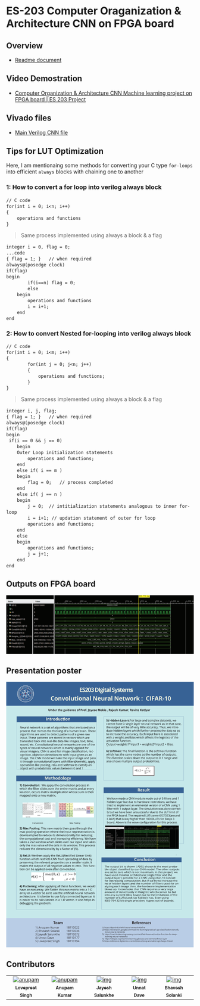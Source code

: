# ES-203 Computer Oraganization & Architecture CNN on FPGA board
## Overview
 - [Readme document](https://github.com/akcgjc007/ES203-COA-CNN/blob/main/CNN_ReadMe.pdf)

## Video Demostration
 - [Computer Organization & Architecture CNN Machine learning project on FPGA board | ES 203 Project](https://youtu.be/3J2X-j0z2M8)

## Vivado files
 - [Main Verilog CNN file](https://github.com/akcgjc007/ES203-COA-CNN/blob/main/Vivado%20CNN/CNN.srcs/sources_1/new/CNN.v)

## Tips for LUT Optimization
Here, I am mentionaing some methods for converting your C type `for-loops` into efficient `always` blocks with chaining one to another

### 1: How to convert a for loop into verilog always block
```
// C code
for(int i = 0; i<n; i++)
{
	operations and functions
}
```

> Same process implemented using always a block & a flag
```
integer i = 0, flag = 0;
...code
{ flag = 1; }	// when required
always@(posedge clock)
if(flag)
begin
		if(i==n) flag = 0;
		else
	begin
		operations and functions
		i = i+1;
	end
end
```

### 2: How to convert Nested for-looping into verilog always block
```
// C code
for(int i = 0; i<m; i++)
{
		for(int j = 0; j<n; j++)
		{
			operations and functions;
		}
}
```
> Same process implemented using always a block & a flag
```
integer i, j, flag;
{ flag = 1; }	// when required
always@(posedge clock)
if(flag)
begin
 if(i == 0 && j == 0)
	begin
 	Outer Loop initialization statements
		operations and functions;
	end
	else if( i == m )
	begin
		flag = 0;	// process completed
	end
	else if( j == n )
	begin 
		j = 0;	// intitialization statements analogous to inner for-loop 
		i = i+1; // updation statement of outer for loop
		operations and functions;
	end
	else
	begin
		operations and functions;
		j = j+1;
	end
end
```

## Outputs on FPGA board
<img src="SimulationOutput.png" />

## Presentation poster
<img src="CNN_CIFAR_10-1.jpg" />

## Contributors
<table>
  <tr>
    <td align="center">
      <a href="https://github.com/Lovepreet-Singh-LPSK">
          <img src="https://avatars.githubusercontent.com/u/47054388" width="100;" alt="anupam"/>
          <br />
          <sub><b>Lovepreet Singh</b></sub>
      </a>
    </td>    
    <td align="center">
      <a href="https://github.com/akcgjc007">
          <img src="https://avatars2.githubusercontent.com/u/56300182" width="100;" alt="anupam"/>
          <br />
          <sub><b>Anupam Kumar</b></sub>
      </a>
    </td>
	<td align="center">
      <a href="">
          <img src="" width="100;" alt="img"/>
          <br />
          <sub><b>Jayesh Salunkhe</b></sub>
      </a>
    </td>
    <td align="center">
      <a href="">
          <img src="" width="100;" alt="img"/>
          <br />
          <sub><b>Unnat Dave</b></sub>
      </a>
    </td>
    <td align="center">
      <a href="">
          <img src="" width="100;" alt="img"/>
          <br />
          <sub><b>Bhavesh Solanki</b></sub>
      </a>
    </td>
	  
  </tr>
</table>
